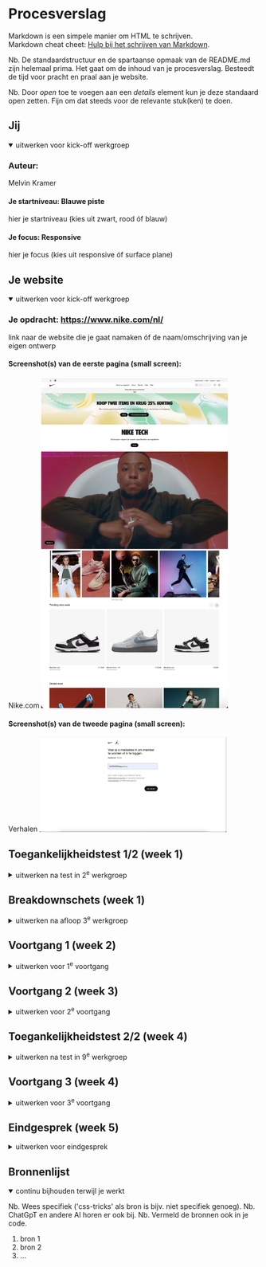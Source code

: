 # Procesverslag
Markdown is een simpele manier om HTML te schrijven.  
Markdown cheat cheet: [Hulp bij het schrijven van Markdown](https://github.com/adam-p/markdown-here/wiki/Markdown-Cheatsheet).

Nb. De standaardstructuur en de spartaanse opmaak van de README.md zijn helemaal prima. Het gaat om de inhoud van je procesverslag. Besteedt de tijd voor pracht en praal aan je website.

Nb. Door *open* toe te voegen aan een *details* element kun je deze standaard open zetten. Fijn om dat steeds voor de relevante stuk(ken) te doen.





## Jij

<details open>
  <summary>uitwerken voor kick-off werkgroep</summary>

  ### Auteur:
 Melvin Kramer

  #### Je startniveau: Blauwe piste
  hier je startniveau (kies uit zwart, rood óf blauw)

  #### Je focus: Responsive
  hier je focus (kies uit responsive óf surface plane)
 
</details>





## Je website

<details open>
  <summary>uitwerken voor kick-off werkgroep</summary>

  ### Je opdracht: https://www.nike.com/nl/
  link naar de website die je gaat namaken óf de naam/omschrijving van je eigen ontwerp

  #### Screenshot(s) van de eerste pagina (small screen): 
 Nike.com
  <img src="readme-images/homepagenike.jpg" width="375px" alt="Homepage">

  #### Screenshot(s) van de tweede pagina (small screen):
  Verhalen
  <img src="readme-images/inlog.png" width="375px" alt="inlog">
 
</details>



## Toegankelijkheidstest 1/2 (week 1)

<details>
  <summary>uitwerken na test in 2<sup>e</sup> werkgroep</summary>

  ### Bevindingen
  Lijst met je bevindingen die in de test naar voren kwamen:

Bij een groot bedrijf als Nike verwacht je een website die tiptop in orde is en voldoet aan de laatste standaard zoals deze voor de WCAG wordt beschreven op hun Website. Niks is minder waar en toch blijkt dat er tientallen punten zijn die beter kunnen. De grootste vraag waar ik mee zit is "waarom"? Waarom is een website die dagelijks bezocht wordt door duizenden - zo niet tienduizenden mensen per dag semantisch niet correct volgens de richtlijnen. Na het vragen aan Sanne (Docent FED) gaf hij aan dat dit te maken heeft met de macht van developers. Hij/zij worden niet van bovenaf gecorrigeerd, waardoor ze eigenlijk vrij spel hebben. Daarom lijkt het mij een super goede opdracht om vanuit het vak de website te herstructureren en tevens toegankelijker maken dan de website die momenteel geschreven is. Door deze opdracht ga ik als ontwerper beter begrijpen wat de voordelen zijn van een correcte website die voldoet aan de richtlijnen van de WCAG.

De website van Nike ziet er goed en gelikt uit. Daar is denk ik iedereen het over eens. Toch blijkt de globale code niet valide en worden er onnodig meerdere div's en classes gebruikt. De navigatie via het toetsenbord door de pagina gaat goed. Dit geldt ook voor het navigeren op mobiel. Vervolgens komen we bij de geschreven code. Het valt op dat er van H1 naar h4 wordt gesprongen en de volgorde dus onlogisch is. Ook worden afbeeldingen niet beschreven als tekst waardoor het begrijpen voor iemand met beperkt zicht onmogelijk wordt gemaakt. Video's op de pagina worden automatisch afgespeeld, zijn niet te pauzeren doch is het niet storend en draagt het bij aan de aankleding van de pagina. Helaas is er geen transcriptie voor de video's. De controle van de pagina is verder in orde los van het pauzeren van de video. Qua toegankelijkheid word de dark/light mode niet ondersteunt. Qua contrast is alles verder in orde.

De kansen op het verbeteren van de website zit hem met name in het verbeteren van de toegankelijkheid van de website. De code herschrijven en meer structuur geven. Ook is het toevoegen meer beschrijvingen voor slechtziende een kans om de website te verbeteren. Hier zal ik gedurende de aankomende werkgroepen verder aan werken.


</details>



## Breakdownschets (week 1)

<details>
  <summary>uitwerken na afloop 3<sup>e</sup> werkgroep</summary>

  ### de hele pagina: 
  <img src="readme-images/Indeling.png" width="375px" alt="Indelingwebsite">
<img src="readme-images/Kopjes.png" width="375px" alt="teksten">


  ### dynamisch deel (bijv menu): 
<img src="readme-images/uitschuifmenu.png" width="375px" alt="menu">

  ### wellicht nog een dynamisch deel (bijv filter): 
<img src="readme-images/items.png" width="375px" alt="menu">

</details>





## Voortgang 1 (week 2)

<details>
  <summary>uitwerken voor 1<sup>e</sup> voortgang</summary>

  ### Stand van zaken
  hier dit ging goed & dit was lastig (neem ook screenshots op van delen van je website en code)


  ### Agenda voor meeting
  samen met je groepje opstellen
| melvin         | edward             | jesse        | sten             |
  | ---            | ---                | ---          | ---              |
  | h1 in de header of main wanneer verborgen? | in en uit klappen nav bar             | wat wordt er verwacht van functionaliteiten als filters?    | html check    |
  | logo gebruiken als h1 | mag je hr's gebruiken? | nog een punt | hoe maak je een dropdown? |
  | html check en carousels goed? | ...                | ...          | ...              |


  ### Verslag van meeting
  
  Vooraf heb ik met name de HTML uitgeschreven en een klein begin gemaakt met de CSS. Omdat Internetstandaarden inmiddels al weer een tijd geleden is (5 jaar) was dit voor mij echt weer even omschakelen. Ik heb een kleine recap gedaan om de HTML weer even op te frissen en merkte gelijk dat er weer van alles boven kwan drijven. Vervolgens ben ik begonnen met het schrijven van de HTML. Dit ging mij vrij goed af. Ook heb ik een begin gemaakt met de header en de SVG icons toegevoegd die dienen als navigatie. Dit was wat lastig, maar na wat vragen en hulp van mijn trouwe partner ChatGPT ging mij dit eigenlijk vrij goed af. Bij het goed plaatsen heb ik ook even hulp gevraagd van een student begeleider die mij op weg hielp met het vormgeven van de eerste icon. Vervolgens heb ik op basis daarvan de rest zelf gemaakt en ben ik tevreden met de eerste oplevering tijdens de eerste meeting.

Wat ik tijdens de eerste meeting wou weten waren de volgende punten:

- Of de H1 in de header of de main moet komen wanneer deze verborgen is op de website

    Antwoord: Het is gebruikelijk om dit in de main sectie te plaatsen.
    
- of ik het logo van de website kan weergeven als de H1 

Dit is niet handig om te doen. Dit komt omdat het een visueel merk is en niet een beschrijving is van de webpagina.

- algemene check HTML en of de carrousels goed staan

Ik maakte gebruik van Classes, deze heb ik veranderd naar sections.


</details>





## Voortgang 2 (week 3)

<details>
  <summary>uitwerken voor 2<sup>e</sup> voortgang</summary>

  ### Stand van zaken
  Deze week ben ik bezig geweest met een carroussel waarbij ik een stukje javascript heb geschreven. Ik heb hierbij een interval toegevoegd aan 3 verschillende list items. Ik vond het vrij lastig om de list items goed te stijlen maar met veel oefenen is het mij toch gelukt. Ik kan niet ontkennen dat er gevloekt is tijdens het maken van dit proces. Achteraf was ik toch wel wat verbaasd dat de code die ik hier voor nodig heb vrij weinig is. Ik weet nu goed hoe het werkt alleen moet wel hulp hebben van bronnen om het ook daadwerkelijk te schrijven.
  
  <img src="readme-images/Screenshotcodeweek2.png" width="375px" alt="CodeWeek2">
  
  <img src="readme-images/Screenshotwebsiteweek2.png" width="375px" alt="websiteWeek2">



  ### Agenda voor meeting
  samen met je groepje opstellen

  | ---            | ---                | ---          | ---              |
  | Hoe ik de tekst passend krijg binnen een carrousel (werkt nog niet goed).  | De content op de website van Nike wat nu live staat veranderd elke dag waardoor bepaalde afbeeldingen die ik nu toevoeg niet meer aansluiten op de eerder geschreven content. Wat raad je aan om te doen. | Ik kan de video niet uit de nike website halen. Hoe krijg ik hem toch op mijn website           


  ### Verslag van meeting
In de meeting van vandaag hebben we samen de websites doorgenomen. Ik heb een aantal vragen opgestelt over met name de positionering van de carroussel in mijn header. Ook had ik een paar foutmeldingen die ik even wou doornemen. Ik wist dat het een syntax fout was maar kon hem niet vinden. Na wat hulp van Sanne en ons groepje hebben we het samen gevonden. Er mistte een haakje.

Ook had ik een vraag over het vinden van de video die ik op de website wil plaatsen. Ik kon de bron hiervan nergens uit de code halen. Ook de studentbegeleider is het niet gelukt de code te vinden. Na goed zoeken bleek de video aangeroepen te worden vanuit een API waar ik niet bij kom. Ik heb dit vervolgens opgelost door een screenvideo te maken van de video van Nike, en deze toegevoegd aan de website.

Verder had ik niet zoveel vragen omdat alles werkte en het tot op heden goed ging. Ik steek erg veel tijd in het maken van de website en stel tussentijds vragen aan Sanne of een van de student begeleiders via teams als ik het niet helemaal begrijp.

Over het algemeen was de meeting zeer productief en ben ik goed op weg met de website.
</details>





## Toegankelijkheidstest 2/2 (week 4)

<details>
  <summary>uitwerken na test in 9<sup>e</sup> werkgroep</summary>

  ### Bevindingen
  Lijst met je bevindingen die in de test naar voren kwamen (geef ook aan wat er verbeterd is):

</details>





## Voortgang 3 (week 4)

<details>
  <summary>uitwerken voor 3<sup>e</sup> voortgang</summary>

  ### Stand van zaken
  hier dit ging goed & dit was lastig (neem ook screenshots op van delen van je website en code)


  ### Agenda voor meeting
  samen met je groepje opstellen

  | student 1      | student 2          | student 3    | student 4        |
  | ---            | ---                | ---          | ---              |
  | dit bespreken  | en dit             | en ik dit    | en dan ik dat    |
  | en dat ook nog | dit als er tijd is | nog een punt | dit wil ik zeker |
  | ...            | ...                | ...          | ...              |


  ### Verslag van meeting
  hier na afloop snel de uitkomsten van de meeting vastleggen

  - punt 1
  - punt 2
  - nog een punt
  - ...

</details>





## Eindgesprek (week 5)

<details>
  <summary>uitwerken voor eindgesprek</summary>

  ### Je uitkomst - karakteristiek screenshots:
  <img src="readme-images/dummy-plaatje.jpg" width="375px" alt="uitomst opdracht 1">


  ### Dit ging goed/Heb ik geleerd: 
  Korte omschrijving met plaatjes

  <img src="readme-images/dummy-plaatje.jpg" width="375px" alt="top">


  ### Dit was lastig/Is niet gelukt:
  Korte omschrijving met plaatjes

  <img src="readme-images/dummy-plaatje.jpg" width="375px" alt="bummer">
</details>





## Bronnenlijst

<details open>
  <summary>continu bijhouden terwijl je werkt</summary>

  Nb. Wees specifiek ('css-tricks' als bron is bijv. niet specifiek genoeg). 
  Nb. ChatGpT en andere AI horen er ook bij.
  Nb. Vermeld de bronnen ook in je code.

  1. bron 1
  2. bron 2
  3. ...

</details>